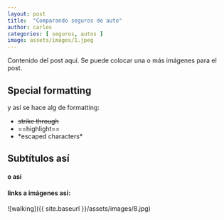 ```yaml
---
layout: post
title:  "Comparando seguros de auto"
author: carlos
categories: [ seguros, autos ]
image: assets/images/1.jpeg
---
```

Contenido del post aquí.
Se puede colocar una o más imágenes para el post.

## Special formatting

y así se hace alg de formatting:

+ ~~strike through~~
+ ==highlight==
+ \*escaped characters\*


## Subtítulos así

#### o así

#### links a imágenes así:
![walking]({{ site.baseurl }}/assets/images/8.jpg)
